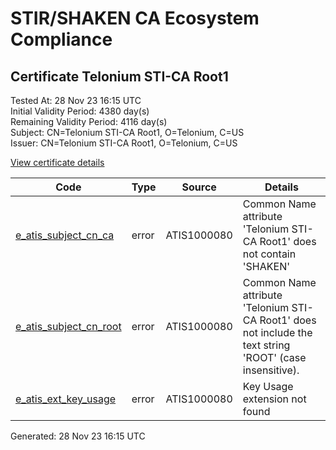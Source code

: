# STIR/SHAKEN CA Ecosystem Compliance

## Certificate Telonium STI-CA Root1

Tested At: 28 Nov 23 16:15 UTC\
Initial Validity Period: 4380 day(s)\
Remaining Validity Period: 4116 day(s)\
Subject: CN=Telonium STI-CA Root1, O=Telonium, C=US\
Issuer: CN=Telonium STI-CA Root1, O=Telonium, C=US

[View certificate details](https://understandingwebpki.com/?cert=MIIByjCCAXCgAwIBAgIJAMtE4O2q87SxMAoGCCqGSM49BAMCMEAxCzAJBgNVBAYTAlVTMREwDwYDVQQKDAhUZWxvbml1bTEeMBwGA1UEAwwVVGVsb25pdW0gU1RJLUNBIFJvb3QxMB4XDTIzMDMwODE4NDAyNVoXDTM1MDMwNTE4NDAyNVowQDELMAkGA1UEBhMCVVMxETAPBgNVBAoMCFRlbG9uaXVtMR4wHAYDVQQDDBVUZWxvbml1bSBTVEktQ0EgUm9vdDEwWTATBgcqhkjOPQIBBggqhkjOPQMBBwNCAAQ5RSm95urlDV3E5pcH%2BkhJ93qGmTE%2Fwwc1vctd4lpnz%2B%2FTwebBArvS6%2FrHjBOgrVXUWn0YN8Z3bH1Q9tTnximIo1MwUTAdBgNVHQ4EFgQUEKIF6%2BGoHLeWItk3rvbsE9oXzlcwHwYDVR0jBBgwFoAUEKIF6%2BGoHLeWItk3rvbsE9oXzlcwDwYDVR0TAQH%2FBAUwAwEB%2FzAKBggqhkjOPQQDAgNIADBFAiAJV0gAXidKymUeb9VhGa%2BwS2TMBb%2FcCmMbSK72pny%2FlgIhAK0dKYJ3Wz7rM%2Fe0UYdmJ%2BKgKqguihegWaPAwb9%2F6inL)

| Code | Type | Source | Details |
|------|------|--------|---------|
| [e_atis_subject_cn_ca](../../ISSUES/e_atis_subject_cn_ca/README.md) | error | ATIS1000080 | Common Name attribute 'Telonium STI-CA Root1' does not contain 'SHAKEN' |
| [e_atis_subject_cn_root](../../ISSUES/e_atis_subject_cn_root/README.md) | error | ATIS1000080 | Common Name attribute 'Telonium STI-CA Root1' does not include the text string 'ROOT' (case insensitive). |
| [e_atis_ext_key_usage](../../ISSUES/e_atis_ext_key_usage/README.md) | error | ATIS1000080 | Key Usage extension not found |


Generated: 28 Nov 23 16:15 UTC